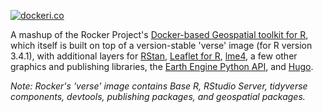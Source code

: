 [![dockeri.co](http://dockeri.co/image/lzachmann/es-toolkit)](https://hub.docker.com/r/lzachmann/es-toolkit/)

A mashup of the Rocker Project's [Docker-based Geospatial toolkit for R](https://hub.docker.com/r/rocker/geospatial/), which itself is built on top of a version-stable 'verse' image (for R version 3.4.1), with additional layers for [RStan](http://mc-stan.org/interfaces/rstan), [Leaflet for R](https://rstudio.github.io/leaflet/), [lme4](https://github.com/lme4/lme4), a few other graphics and publishing libraries, the [Earth Engine Python API](https://github.com/google/earthengine-api), and [Hugo](https://github.com/spf13/hugo).

_Note: Rocker's 'verse' image contains Base R, RStudio Server, tidyverse components, devtools, publishing packages, and geospatial packages._
